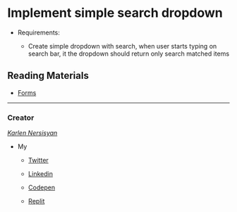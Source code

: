 # Implement simple search dropdown

* Requirements:

    * Create simple dropdown with search, when user starts typing on search bar, it the dropdown should
      return only search matched items

## Reading Materials

* [Forms](https://reactjs.org/docs/forms.html)

---

### Creator

_[Karlen Nersisyan](https://www.facebook.com/karlen.nersisyan.1999/)_

- My

  - [Twitter](https://twitter.com/nersisyan_karl)

  - [Linkedin](https://www.linkedin.com/in/karlen-nersisyan/)

  - [Codepen](https://codepen.io/karlennersisyan/)

  - [Replit](https://replit.com/@KarlenNersisyan)